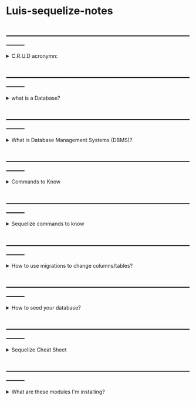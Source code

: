 # Luis-sequelize-notes



## _______________________________________________________

<details><summary>C.R.U.D acronymn: </summary>
<p>

- C - Create
- R - Read
- U - Update
- D - Delete

<p>
</details>

## _______________________________________________________

<details><summary>what is a Database?</summary>
<p>

- A Database is a collection of related information

- Computers are great for storing Databases
- Two types of Databases, Relational & Non-Relational
- Relational Databases uses SQL and store data in tables with rows and columns
- Non-Relational data store data using other data structures

</p>
</details>

## _______________________________________________________

<details><summary>What is Database Management Systems (DBMS)?</summary>
<p>

- Management Systems like PostgreSQL, MySQL, etc.

- Makes it easy to create, maintain and secure a Database.

- Allows you to perform C.R.U.D operations and other administrative tasks. 

</p>
</details>

## _______________________________________________________

<details><summary>Commands to Know</summary>
<p>

<details><summary>sudo -u postgres psql</summary>
<p>

    - Goes to the postgres terminal

</p>
</details>


<details><summary>sudo -u postgres createuser --superuser (YOUR_USER_NAME) </summary>
<p>

    - Creates a user for postgres

</p>
</details>

</p>
</details>


## _______________________________________________________
<details><summary>Sequelize commands to know</summary>
<p>

<details><summary>npm install -g sequelize-cli</summary>
<p>

    - Installs the sequelize command line.

    - "-g" installs it on a global level

</p>
</details>


<details><summary>npm init -y</summary>
    <p>

    - "-y" allows you to say yes to all parameters automatically

    - creates a package.json file and can edit the parameters here

</p>
</details>


<details><summary>npm install sequelize pg express rowdy-logger cors router ejs</summary>
<p>

    - Install modules that only belongs to this project ("-g" not included)

    - creates a folder called node_modules that places the modules you installed

<details><summary>What are modules?</summary>
<p>

- A module is the file we use to write our code

- The modules we install are usually files with a group of functions (JavaScript, Python)

- To import a module
    - require('modulePath')

</p>
</details>

</p>
</details>




</p>
</details>


## _______________________________________________________


<details><summary>How to use migrations to change columns/tables?</summary>
<p>

- create a migration file by typing:
    -  `sequelize migration:generate --name=columnName` 


- in the migrations file type above line 11:
    <details><summary>how to rename column?</summary>
    <p>

        await queryInterface.renameColumn("psql table", 'oldName', 'newName')
    </p>
    </details>

    <details><summary>how to add columns?</summary>
    <p>

        await queryInterface.addColumn("psql table", 'Name', 'dataType')
    </p>
    </details>

    <details><summary>how to remove column?</summary>
    <p>

        await queryInterface.removeColumn("psql table", 'columnName')
    </p>
    </details>
<p></p>

- after, migrate the file to database: 
    - `sequelize db:migrate`


</p>
</details>



## _______________________________________________________

<details><summary>How to seed your database?</summary>
<p>

<details><summary>Create a seed file by typing</summary>
<p>

    sequelize-cli seed:generate --name modelName_seed
</p>
</details>



<details><summary>Populate your table by adding this above line 14</summary>
<p>

- <pre>
    <code>
    await queryInterface.bulkInsert(psql tableName, [
            {
                tableColumn1: columnValue,
                tableColumn2: columnValue,
                createdAt: new Date(),
                updatedAt: new Date()
            },
            {
                tableColumn1: columnValue,
                tableColumn2: columnValue,
                createdAt: new Date(),
                updatedAt: new Date()
            },
    ])
    </code>
  </pre>


</p>
</details>



<details><summary>Seed file into your database</summary>
<p>

    sequelize db:seed:all

</p>
</details>



</p>
</details>


## _______________________________________________________

<details><summary>Sequelize Cheat Sheet</summary>
<p>

- `npm init -y`
- `npm i express pg sequelize rowdy-logger cors router ejs`
- add a `.gitignore` and add node_modules and or config to it
- in your package.json add these to the scripts after "test"
- <pre>
  <code>
      "start": "node server.js",
      "dev": "nodemon server.js"
  </code>
  </pre>
- it should look like this
  - <pre>
      <code>
      "scripts": {
      "test": "echo \"Error: no test specified\" && exit 1",
      "start": "node server.js",
      "dev": "nodemon server.js"
    },
      </code>
      </pre>
- `sequelize init`
<details><summary>update config.json (change dialect to postgres)</summary>
<p>

  <pre>
    <code>
    {
        "development": {
            "username": "postgres",
            "password": "password",
            "database": "dbName",
            "host": "127.0.0.1",
            "dialect": "postgresql"
        }
    }
    </code>
  </pre>

</p>
</details>

- create database
- create our model
- Please type this out to get reps in!!
  - `sequelize model:generate --name=tableName --attributes tableColumn:dataType,tableColumn:dataType`
- check your database!
- `sequelize db:migrate`


</p>
</details>

## _______________________________________________________

<details><summary>What are these modules I'm installing?</summary>
<p>


<details><summary>What are modules?</summary>
<p>

- A module is the file we use to write our code

- The modules we install are usually files with a group of functions (JavaScript, Python)

- To import a module
    - require('modulePath')

</p>
</details>

## __________

<details><summary>sequelize</summary>
<p>

- We use sequelize to create our dataBase and perform C.R.U.D functions
        
- sequelize is imported through the models files then, models is imported through the controllers files 

</p>
</details>

## __________

<details><summary>pg</summary>
<p>



</p>
</details>

## __________

<details><summary>express</summary>
<p>

- Express allows us to use our database in a localhost: system.

- this is imported in the server file and routes files

<details><summary>server</summary>
<p>

- we set the express function to a variable called "app"


-  app.use()
    - <p> lets us use what's inside the parameter for the localhost/api </p>


- app.method(urlQuery, callback function) -- (methods like get,post,put)
    - <p>lets us perform C.R.U.D operations depending on the url </p>


- app.listen(portNumber, ()=>{})
    - <p> lets us start the localhost system up </p>



</p>
</details>


<details><summary>routes</summary>
<p>

- gets the router module inside the express file and place it in a variable called "modelRoutes" 

- this will extend the router to this file as well

</p>
</details>




</p>
</details>

## __________


<details><summary>rowdy-logger</summary>
<p>

- rowdy-logger allows us to see what METHOD and URL PATH when we use nodemon

-  This is imported in the sever.js file

<details><summary>Server</summary>
<p>

- import rowdy-logger module as rowdy variable 

- const routesReport = rowdy.begin(app)
    - <p> begin() is a function in the rowdy-logger module that takes the express function as a parameter </p>

- routesReport.print()
    - <p>logs the method and url in terminal </p>

</p>
</details>

</p>
</details>

## __________

<details><summary>cors</summary>
<p>

- makes the front talkable through a .fetch(localhost URL)

- this is imported in the server.js file

<details><summary>server</summary>
<p>

- app.use(cors())
    - <p>this is saying "use the cor function in our localHost/api"</p>

</p>
</details>

</p>
</details>

## __________

<details><summary>router</summary>
<p>

- Router allows us to use our express api in different routes extending from just server.js

- Router is imported in express then used in our routes files

</p>
</details>

## __________

<details><summary>ejs</summary>
<p>



</p>
</details>

</p>
</details>
